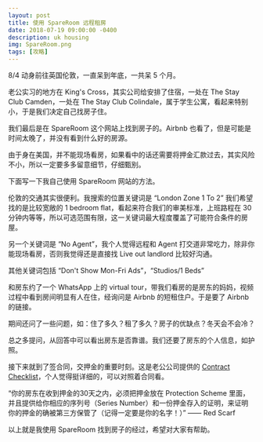 ```yaml
---
layout: post
title: 使用 SpareRoom 远程租房
date: 2018-07-19 09:00:00 -0400
description: uk housing
img: SpareRoom.png
tags: [攻略]
---
```



8/4 动身前往英国伦敦，一直呆到年底，一共呆 5 个月。

老公实习的地方在 King's Cross，其实公司给安排了住宿，一处在 The Stay Club Camden，一处在 The Stay Club Colindale，属于学生公寓，看起来特别小，于是我们决定自己找房子住。

我们最后是在 SpareRoom 这个网站上找到房子的。Airbnb 也看了，但是可能是时间太晚了，并没有看到什么好的房源。

由于身在美国，并不能现场看房，如果看中的话还需要将押金汇款过去，其实风险不小，所以一定要多多留意细节，仔细甄别。

下面写一下我自己使用 SpareRoom 网站的方法。

伦敦的交通其实很便利。我搜索的位置关键词是 “London Zone 1 To 2” 我们希望找的是比较宽敞的 1 bedroom flat，看起来符合我们的审美标准，上班路程在 30 分钟内等等，所以可选范围有限，这一关键词最大程度覆盖了可能符合条件的房屋。

另一个关键词是 “No Agent”，我个人觉得远程和 Agent 打交道非常吃力，除非你能现场看房，否则我觉得还是直接找 Live out landlord 比较好沟通。

其他关键词包括 “Don't Show Mon-Fri Ads”，“Studios/1 Beds”

和房东约了一个 WhatsApp 上的 virtual tour，带我们看房的是房东的妈妈，视频过程中看到房间明显有人在住，经询问是 Airbnb 的短租住户。于是要了 Airbnb 的链接。

期间还问了一些问题，如：住了多久？租了多久？房子的优缺点？冬天会不会冷？

总之多提问，从回答中可以看出房东是否靠谱。我们还要了房东的个人信息，如护照。

接下来就到了签合同，交押金的重要时刻。这是老公公司提供的 <a href="{{ site.url }}{{ site.baseurl }}/assets/file/Contract_Checklist.pdf" target="_blank">Contract Checklist</a>，个人觉得挺详细的，可以对照着合同看。

“你的房东在收到押金的30天之内，必须把押金放在 Protection Scheme 里面，并且提供给你相应的序列号（Series Number）和一份押金存入的证明，来证明你的押金的确被第三方保管了（记得一定要是你的名字！）” —— Red Scarf


以上就是我使用 SpareRoom 找到房子的经过，希望对大家有帮助。